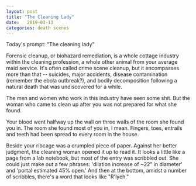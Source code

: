 ```yaml
---
layout: post
title: "The Cleaning Lady"
date:   2019-03-13
categories: death scenes
---
```

Today's prompt: "The cleaning lady"

Forensic cleanup, or biohazard remediation, is a whole cottage industry within the cleaning profession, a whole other animal from your average maid service. It's often called crime scene cleanup, but it encompasses more than that -- suicides, major accidents, disease contamination (remember the ebola outbreak?), and bodily decomposition following a natural death that was undiscovered for a while. 

The men and women who work in this industry have seen some shit. But the woman who came to clean up after you was not prepared for what she found. 

Your blood went halfway up the wall on three walls of the room she found you in. The room she found most of you in, I mean. Fingers, toes, entrails and teeth had been spread to every room in the house. 

Beside your ribcage was a crumpled piece of paper. Against her better judgment, the cleaning woman opened it up to read it. It looks a little like a page from a lab notebook, but most of the entry was scribbled out. She could just make out a few phrases: 'dilation increase of ~22" in diameter' and 'portal estimated 45% open.' And then at the bottom, amidst a number of scribbles, there's a word that looks like "R'lyeh."
